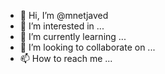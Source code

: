 - 👋 Hi, I’m @mnetjaved
- 👀 I’m interested in ...
- 🌱 I’m currently learning ...
- 💞️ I’m looking to collaborate on ...
- 📫 How to reach me ...

<!---
mnetjaved/mnetjaved is a ✨ special ✨ repository because its `README.md` (this file) appears on your GitHub profile.
You can click the Preview link to take a look at your changes.
--->
